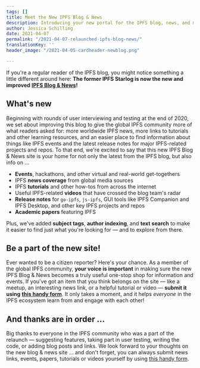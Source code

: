 ```yaml
---
tags: []
title: Meet the New IPFS Blog & News
description: Introducing your new portal for the IPFS blog, news, and more!
author: Jessica Schilling
date: 2021-04-07
permalink: "/2021-04-07-relaunched-ipfs-blog-news/"
translationKey: ''
header_image: "/2021-04-05-cardheader-newblog.png"

---
```

If you're a regular reader of the IPFS blog, you might notice something a little different around here: **The former IPFS Starlog is now the new and improved** [**IPFS Blog & News**](https://blog.ipfs.io)**!** 

## What's new

Beginning with rounds of user interviewing and testing at the end of 2020, we set about improving this blog to give the global IPFS community more of what readers asked for: more worldwide IPFS news, more links to tutorials and other learning resources, and an easier place to find information about things like IPFS events and the latest release notes for major IPFS-related projects and repos. To that end, we're excited to say that this new IPFS Blog & News site is your home for not only the latest from the IPFS blog, but also info on ...

* **Events**, hackathons, and other virtual and real-world get-togethers
* IPFS **news coverage** from global media sources
* IPFS **tutorials** and other how-tos from across the internet
* Useful IPFS-related **videos** that have crossed the blog team's radar
* **Release notes** for `go-ipfs`, `js-ipfs`, GUI tools like IPFS Companion and IPFS Desktop, and other key IPFS projects and repos
* **Academic papers** featuring IPFS

Plus, we've added **subject tags**, **author indexing**, and **text search** to make it easier to find just what you're looking for — and to explore from there.

## Be a part of the new site!

Ever wanted to be a citizen reporter? Here's your chance. As a member of the global IPFS community, **your voice is important** in making sure the new IPFS Blog & News becomes a truly useful one-stop shop for information and events. If you've got an item that you think belongs on the site — like a meetup, an interesting news link, or a helpful tutorial or video — **submit it using** [**this handy form**](https://airtable.com/shrNH8YWole1xc70I). It only takes a moment, and it helps _everyone_ in the IPFS ecosystem learn from and engage with each other!

## And thanks are in order ...

Big thanks to everyone in the IPFS community who was a part of the relaunch — suggesting features, taking part in user testing, writing the code, or adding blog posts and links. We look forward to your thoughts on the new blog & news site ... and don't forget, you can always submit news links, events, papers, tutorials or videos yourself by using [this handy form](https://airtable.com/shrNH8YWole1xc70I).